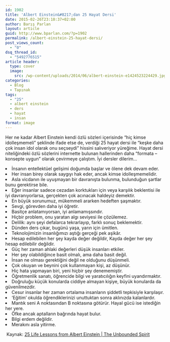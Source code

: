 ```yaml
---
id: 1902
title: 'Albert Einstein&#8217;dan 25 Hayat Dersi'
date: 2015-02-26T23:10:37+02:00
author: Barış Parlan
layout: article
guid: http://www.bparlan.com/?p=1902
permalink: /albert-einstein-25-hayat-dersi/
post_views_count:
  - "0"
dsq_thread_id:
  - "5492776515"
article header:
  type: cover
  image:
    src: /wp-content/uploads/2014/06/albert-einstein-e1424523224429.jpg
categories:
  - Blog
  - Tapınak
tags:
  - "25"
  - albert einstein
  - ders
  - hayat
  - insan
format: image
---
```

<div class="ttr_start">
</div><section class="item ">Her ne kadar Albert Einstein kendi özlü sözleri içerisinde &#8220;hiç kimse idolleşmemeli&#8221; şeklinde ifade etse de, verdiği 25 hayat dersi ile &#8220;keşke daha çok insan idol olarak onu seçseydi&#8221; hissini salıveriyor yüreğime. Hayat dersi niteliğindeki özlü sözlerini internette bulunan hallerinden daha &#8220;formata &#8211; konsepte uygun&#8221; olarak çevirmeye çalıştım. İyi dersler dilerim&#8230;</p> 

<li class="sub-title">
  İnsanın entellektüel gelişimi doğumda başlar ve ölene dek devam eder.
</li>
<li class="sub-title">
  Her insan birey olarak saygıyı hak eder, ancak kimse idolleşmemelidir.
</li>
<li class="sub-title">
  Asla vicdanın ile uyuşmayan bir davranışta bulunma, bulunduğun şartlar bunu gerektirse bile.
</li>
<li class="sub-title">
  Eğer insanlar sadece cezadan korktukları için veya karşılık beklentisi ile iyi davranıyorlarsa, gerçekten çok acınacak haldeyiz demektir.
</li>
<li class="sub-title">
  En büyük sorunumuz, mükemmeli ararken hedeften şaşmaktır.
</li>
<li class="sub-title">
  Sevgi, görevden daha iyi öğretir.
</li>
<li class="sub-title">
  Basitçe anlatamıyorsan, iyi anlamamışsındır.
</li>
<li class="sub-title">
  Hiçbir problem, onu yaratan algı seviyesi ile çözülemez.
</li>
<li class="sub-title">
  Delilik: aynı şeyi defalarca tekrarlayıp, farklı sonuç beklemektir.
</li>
<li class="sub-title">
  Dünden ders çıkar, bugünü yaşa, yarın için ümitlen.
</li>
<li class="sub-title">
  Teknolojimizin insanlığımızı aştığı gerçeği pek aşikâr.
</li>
<li class="sub-title">
  Hesap edilebilen her şey kayda değer değildir, Kayda değer her şey hesap edilebilir değildir.
</li>
<li class="sub-title">
  Güç her zaman ahlaki değerleri düşük insanları etkiler.
</li>
<li class="sub-title">
  Her şey olabildiğince basit olmalı, ama daha basit değil.
</li>
<li class="sub-title">
  İnsan ne olması gerektiğini değil ne olduğunu düşünmeli.
</li>
<li class="sub-title">
  Çok okuyan ve beynini çok kullanmayan kişi, az düşünür.
</li>
<li class="sub-title">
  Hiç hata yapmayan biri, yeni hiçbir şey denememiştir.
</li>
<li class="sub-title">
  Öğretmenlik sanatı, öğrencide bilgi ve yaratıcılığın keyfini uyandırmaktır.
</li>
<li class="sub-title">
  Doğruluğu küçük konularda ciddiye almayan kişiye, büyük konularda da güvenilmezdir.
</li>
<li class="sub-title">
  Cesur insanlar her zaman ortalama insanların şiddetli tepkisiyle karşılaşır.
</li>
<li class="sub-title">
  &#8216;Eğitim&#8217; okulda öğrendiklerinizi unuttuktan sonra aklınızda kalanlardır.
</li>
<li class="sub-title">
  Mantık seni A noktasından B noktasına götürür. Hayal gücü ise istediğin her yere.
</li>
<li class="sub-title">
  Öfke ancak aptalların bağrında hayat bulur.
</li>
<li class="sub-title">
  Bilgi erdem değildir.
</li>
<li class="sub-title">
  Merakını asla yitirme.
</li></section> 

 Kaynak: <a title="25 Life Lessons from Albert Einstein | The Unbounded Spirit" href="http://adf.ly/14KPZV" target="_blank">25 Life Lessons from Albert Einstein | The Unbounded Spirit</a>
